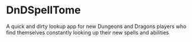 # DnDSpellTome
A quick and dirty lookup app for new Dungeons and Dragons players who find themselves constantly looking up their new spells and abilities
